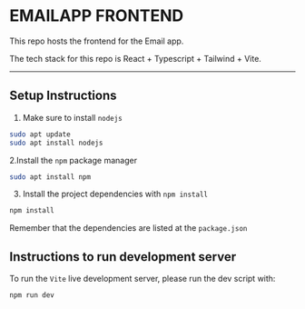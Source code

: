 # EMAILAPP FRONTEND

This repo hosts the frontend for the Email app. 

The tech stack for this repo is React + Typescript + Tailwind + Vite.

---

## Setup Instructions

1. Make sure to install `nodejs`

```bash
sudo apt update
sudo apt install nodejs
```

2.Install the `npm` package manager

```bash
sudo apt install npm
```

3. Install the project dependencies with `npm install`

```bash
npm install
```

Remember that the dependencies are listed at the `package.json`

## Instructions to run development server

To run the `Vite` live development server, please run the dev script with:

```bash
npm run dev
```

